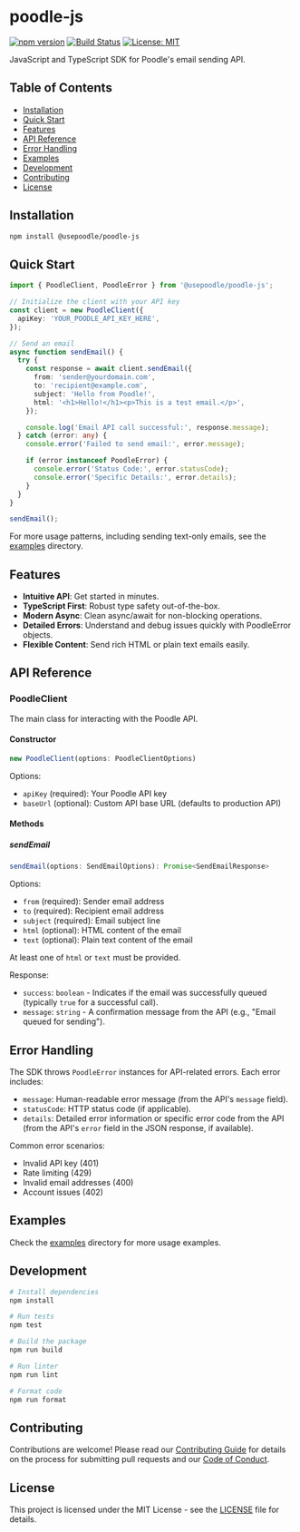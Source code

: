 # poodle-js

[![npm version](https://badge.fury.io/js/@usepoodle%2Fpoodle-js.svg)](https://www.npmjs.com/package/@usepoodle/poodle-js)
[![Build Status](https://github.com/usepoodle/poodle-js/workflows/CI/badge.svg)](https://github.com/usepoodle/poodle-js/actions)
[![License: MIT](https://img.shields.io/badge/License-MIT-yellow.svg)](./LICENSE)

JavaScript and TypeScript SDK for Poodle's email sending API.

## Table of Contents

- [Installation](#installation)
- [Quick Start](#quick-start)
- [Features](#features)
- [API Reference](#api-reference)
- [Error Handling](#error-handling)
- [Examples](#examples)
- [Development](#development)
- [Contributing](#contributing)
- [License](#license)

## Installation

```bash
npm install @usepoodle/poodle-js
```

## Quick Start

```typescript
import { PoodleClient, PoodleError } from '@usepoodle/poodle-js';

// Initialize the client with your API key
const client = new PoodleClient({
  apiKey: 'YOUR_POODLE_API_KEY_HERE',
});

// Send an email
async function sendEmail() {
  try {
    const response = await client.sendEmail({
      from: 'sender@yourdomain.com',
      to: 'recipient@example.com',
      subject: 'Hello from Poodle!',
      html: '<h1>Hello!</h1><p>This is a test email.</p>',
    });

    console.log('Email API call successful:', response.message);
  } catch (error: any) {
    console.error('Failed to send email:', error.message);

    if (error instanceof PoodleError) {
      console.error('Status Code:', error.statusCode);
      console.error('Specific Details:', error.details);
    }
  }
}

sendEmail();
```

For more usage patterns, including sending text-only emails, see the [examples](./examples) directory.

## Features

- **Intuitive API**: Get started in minutes.
- **TypeScript First**: Robust type safety out-of-the-box.
- **Modern Async**: Clean async/await for non-blocking operations.
- **Detailed Errors**: Understand and debug issues quickly with PoodleError objects.
- **Flexible Content**: Send rich HTML or plain text emails easily.

## API Reference

### PoodleClient

The main class for interacting with the Poodle API.

#### Constructor

```typescript
new PoodleClient(options: PoodleClientOptions)
```

Options:

- `apiKey` (required): Your Poodle API key
- `baseUrl` (optional): Custom API base URL (defaults to production API)

#### Methods

##### sendEmail

```typescript
sendEmail(options: SendEmailOptions): Promise<SendEmailResponse>
```

Options:

- `from` (required): Sender email address
- `to` (required): Recipient email address
- `subject` (required): Email subject line
- `html` (optional): HTML content of the email
- `text` (optional): Plain text content of the email

At least one of `html` or `text` must be provided.

Response:

- `success`: `boolean` - Indicates if the email was successfully queued (typically `true` for a successful call).
- `message`: `string` - A confirmation message from the API (e.g., "Email queued for sending").

## Error Handling

The SDK throws `PoodleError` instances for API-related errors. Each error includes:

- `message`: Human-readable error message (from the API's `message` field).
- `statusCode`: HTTP status code (if applicable).
- `details`: Detailed error information or specific error code from the API (from the API's `error` field in the JSON response, if available).

Common error scenarios:

- Invalid API key (401)
- Rate limiting (429)
- Invalid email addresses (400)
- Account issues (402)

## Examples

Check the [examples](./examples) directory for more usage examples.

## Development

```bash
# Install dependencies
npm install

# Run tests
npm test

# Build the package
npm run build

# Run linter
npm run lint

# Format code
npm run format
```

## Contributing

Contributions are welcome! Please read our [Contributing Guide](CONTRIBUTING.md) for details on the process for submitting pull requests and our [Code of Conduct](CODE_OF_CONDUCT.md).

## License

This project is licensed under the MIT License - see the [LICENSE](LICENSE) file for details.
